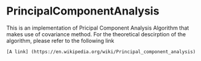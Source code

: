 # PrincipalComponentAnalysis
This is an implementation of Pricipal Component Analysis Algorithm that makes use of covariance method. For the theoretical descirption of the algorithm, please refer to the following link
```
[A link] (https://en.wikipedia.org/wiki/Principal_component_analysis)
```
